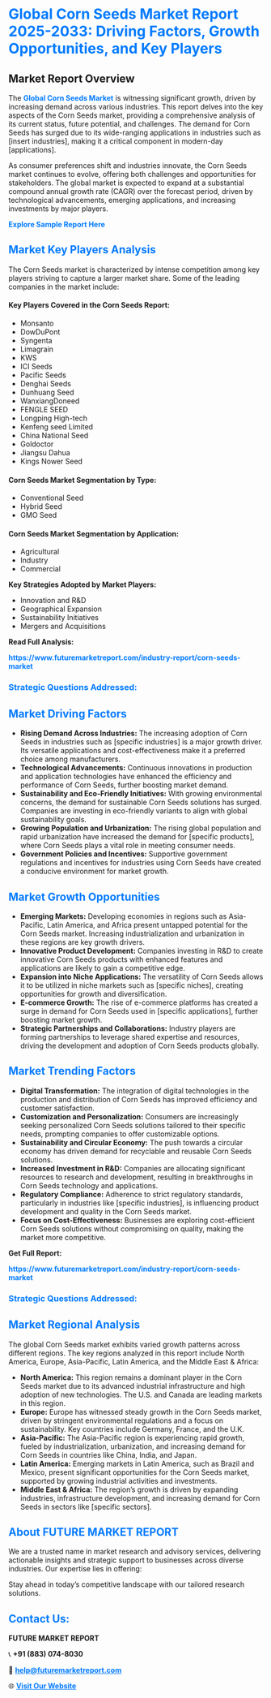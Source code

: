 <h1 style="color: #007BFF;">Global Corn Seeds Market Report 2025-2033: Driving Factors, Growth Opportunities, and Key Players</h1>

<section id="overview">
<h2>Market Report Overview</h2>
<p>The <a href="https://www.futuremarketreport.com/industry-report/corn-seeds-market" style="color: #007BFF; text-decoration: none;"><strong>Global Corn Seeds Market</strong></a> is witnessing significant growth, driven by increasing demand across various industries. This report delves into the key aspects of the Corn Seeds market, providing a comprehensive analysis of its current status, future potential, and challenges. The demand for Corn Seeds has surged due to its wide-ranging applications in industries such as [insert industries], making it a critical component in modern-day [applications].</p>
<p>As consumer preferences shift and industries innovate, the Corn Seeds market continues to evolve, offering both challenges and opportunities for stakeholders. The global market is expected to expand at a substantial compound annual growth rate (CAGR) over the forecast period, driven by technological advancements, emerging applications, and increasing investments by major players.</p>
</section>

<section id="overview">
<p><a href="https://www.futuremarketreport.com/request-sample/reportId=62682" style="color: #007BFF; text-decoration: none;"><strong>Explore Sample Report Here</strong></a></p>
</section>

<section id="key-players">
<h2 style="color: #007BFF;">Market Key Players Analysis</h2>
<p>The Corn Seeds market is characterized by intense competition among key players striving to capture a larger market share. Some of the leading companies in the market include:</p>
<h4>Key Players Covered in the Corn Seeds Report:</h4>
<ul><li>Monsanto</li><li>DowDuPont</li><li>Syngenta</li><li>Limagrain</li><li>KWS</li><li>ICI Seeds</li><li>Pacific Seeds</li><li>Denghai Seeds</li><li>Dunhuang Seed</li><li>WanxiangDoneed</li><li>FENGLE SEED</li><li>Longping High-tech</li><li>Kenfeng seed Limited</li><li>China National Seed</li><li>Goldoctor</li><li>Jiangsu Dahua</li><li>Kings Nower Seed</li></ul>
<h4>Corn Seeds Market Segmentation by Type:</h4>
<ul><li>Conventional Seed</li><li>Hybrid Seed</li><li>GMO Seed</li></ul>

<h4>Corn Seeds Market Segmentation by Application:</h4>
<ul><li>Agricultural</li><li>Industry</li><li>Commercial</li></ul>
<p><strong>Key Strategies Adopted by Market Players:</strong></p>
<ul>
<li>Innovation and R&D</li>
<li>Geographical Expansion</li>
<li>Sustainability Initiatives</li>
<li>Mergers and Acquisitions</li>
</ul>
</section>

<section>
<p><strong>Read Full Analysis: </strong></p><a href="https://www.futuremarketreport.com/industry-report/corn-seeds-market" style="color: #007BFF; text-decoration: none;"><strong>https://www.futuremarketreport.com/industry-report/corn-seeds-market</strong></a>
<h3 style="color: #007BFF;">Strategic Questions Addressed:</h3>
</section>

<section id="driving-factors">
<h2 style="color: #007BFF;">Market Driving Factors</h2>
<ul>
<li><strong>Rising Demand Across Industries:</strong> The increasing adoption of Corn Seeds in industries such as [specific industries] is a major growth driver. Its versatile applications and cost-effectiveness make it a preferred choice among manufacturers.</li>
<li><strong>Technological Advancements:</strong> Continuous innovations in production and application technologies have enhanced the efficiency and performance of Corn Seeds, further boosting market demand.</li>
<li><strong>Sustainability and Eco-Friendly Initiatives:</strong> With growing environmental concerns, the demand for sustainable Corn Seeds solutions has surged. Companies are investing in eco-friendly variants to align with global sustainability goals.</li>
<li><strong>Growing Population and Urbanization:</strong> The rising global population and rapid urbanization have increased the demand for [specific products], where Corn Seeds plays a vital role in meeting consumer needs.</li>
<li><strong>Government Policies and Incentives:</strong> Supportive government regulations and incentives for industries using Corn Seeds have created a conducive environment for market growth.</li>
</ul>
</section>

<section id="growth-opportunities">
<h2 style="color: #007BFF;">Market Growth Opportunities</h2>
<ul>
<li><strong>Emerging Markets:</strong> Developing economies in regions such as Asia-Pacific, Latin America, and Africa present untapped potential for the Corn Seeds market. Increasing industrialization and urbanization in these regions are key growth drivers.</li>
<li><strong>Innovative Product Development:</strong> Companies investing in R&D to create innovative Corn Seeds products with enhanced features and applications are likely to gain a competitive edge.</li>
<li><strong>Expansion into Niche Applications:</strong> The versatility of Corn Seeds allows it to be utilized in niche markets such as [specific niches], creating opportunities for growth and diversification.</li>
<li><strong>E-commerce Growth:</strong> The rise of e-commerce platforms has created a surge in demand for Corn Seeds used in [specific applications], further boosting market growth.</li>
<li><strong>Strategic Partnerships and Collaborations:</strong> Industry players are forming partnerships to leverage shared expertise and resources, driving the development and adoption of Corn Seeds products globally.</li>
</ul>
</section>

<section id="trending-factors">
<h2 style="color: #007BFF;">Market Trending Factors</h2>
<ul>
<li><strong>Digital Transformation:</strong> The integration of digital technologies in the production and distribution of Corn Seeds has improved efficiency and customer satisfaction.</li>
<li><strong>Customization and Personalization:</strong> Consumers are increasingly seeking personalized Corn Seeds solutions tailored to their specific needs, prompting companies to offer customizable options.</li>
<li><strong>Sustainability and Circular Economy:</strong> The push towards a circular economy has driven demand for recyclable and reusable Corn Seeds solutions.</li>
<li><strong>Increased Investment in R&D:</strong> Companies are allocating significant resources to research and development, resulting in breakthroughs in Corn Seeds technology and applications.</li>
<li><strong>Regulatory Compliance:</strong> Adherence to strict regulatory standards, particularly in industries like [specific industries], is influencing product development and quality in the Corn Seeds market.</li>
<li><strong>Focus on Cost-Effectiveness:</strong> Businesses are exploring cost-efficient Corn Seeds solutions without compromising on quality, making the market more competitive.</li>
</ul>
</section>

<section>
<p><strong>Get Full Report: </strong></p><a href="https://www.futuremarketreport.com/industry-report/corn-seeds-market" style="color: #007BFF; text-decoration: none;"><strong>https://www.futuremarketreport.com/industry-report/corn-seeds-market</strong></a>
<h3 style="color: #007BFF;">Strategic Questions Addressed:</h3>
</section>


<section id="regional-analysis">
<h2 style="color: #007BFF;">Market Regional Analysis</h2>
<p>The global Corn Seeds market exhibits varied growth patterns across different regions. The key regions analyzed in this report include North America, Europe, Asia-Pacific, Latin America, and the Middle East & Africa:</p>
<ul>
<li><strong>North America:</strong> This region remains a dominant player in the Corn Seeds market due to its advanced industrial infrastructure and high adoption of new technologies. The U.S. and Canada are leading markets in this region.</li>
<li><strong>Europe:</strong> Europe has witnessed steady growth in the Corn Seeds market, driven by stringent environmental regulations and a focus on sustainability. Key countries include Germany, France, and the U.K.</li>
<li><strong>Asia-Pacific:</strong> The Asia-Pacific region is experiencing rapid growth, fueled by industrialization, urbanization, and increasing demand for Corn Seeds in countries like China, India, and Japan.</li>
<li><strong>Latin America:</strong> Emerging markets in Latin America, such as Brazil and Mexico, present significant opportunities for the Corn Seeds market, supported by growing industrial activities and investments.</li>
<li><strong>Middle East & Africa:</strong> The region’s growth is driven by expanding industries, infrastructure development, and increasing demand for Corn Seeds in sectors like [specific sectors].</li>
</ul>
</section>

<footer>
<h2 style="color: #007BFF;">About FUTURE MARKET REPORT</h2>
<p>We are a trusted name in market research and advisory services, delivering actionable insights and strategic support to businesses across diverse industries. Our expertise lies in offering:</p>

<p>Stay ahead in today’s competitive landscape with our tailored research solutions.</p>

<h2 style="color: #007BFF;">Contact Us:</h2>
<p><strong>FUTURE MARKET REPORT</strong></p>
<p>📞 <strong>+91 (883) 074-8030</strong></p>
<p>📧 <strong><a href="mailto:help@futuremarketreport.com" style="color: #007BFF;">help@futuremarketreport.com</a></strong></p>
<p>🌐 <strong><a href="https://www.futuremarketreport.com/" style="color: #007BFF;">Visit Our Website</a></strong></p>
</footer>